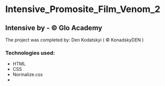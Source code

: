 # Intensive_Promosite_Film_Venom_2
## Intensive by - © Glo Academy

The project was completed by: Den Kodatskyi ( © KonadskyDEN )

### Technologies used:
- HTML
- CSS
- Normalize.css
- 
